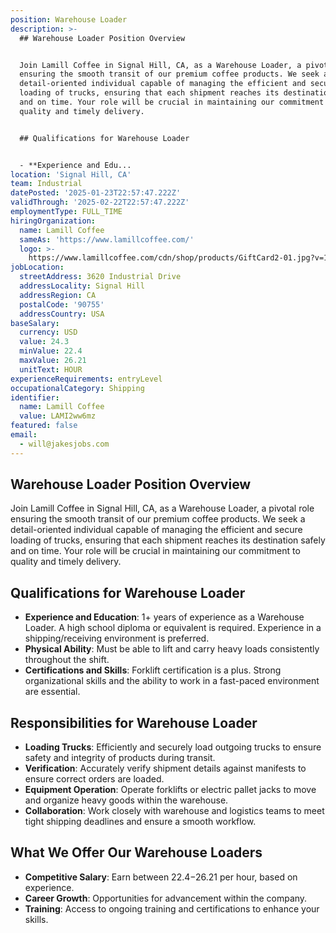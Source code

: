 ```yaml
---
position: Warehouse Loader
description: >-
  ## Warehouse Loader Position Overview


  Join Lamill Coffee in Signal Hill, CA, as a Warehouse Loader, a pivotal role
  ensuring the smooth transit of our premium coffee products. We seek a
  detail-oriented individual capable of managing the efficient and secure
  loading of trucks, ensuring that each shipment reaches its destination safely
  and on time. Your role will be crucial in maintaining our commitment to
  quality and timely delivery.


  ## Qualifications for Warehouse Loader


  - **Experience and Edu...
location: 'Signal Hill, CA'
team: Industrial
datePosted: '2025-01-23T22:57:47.222Z'
validThrough: '2025-02-22T22:57:47.222Z'
employmentType: FULL_TIME
hiringOrganization:
  name: Lamill Coffee
  sameAs: 'https://www.lamillcoffee.com/'
  logo: >-
    https://www.lamillcoffee.com/cdn/shop/products/GiftCard2-01.jpg?v=1629826157&width=2048
jobLocation:
  streetAddress: 3620 Industrial Drive
  addressLocality: Signal Hill
  addressRegion: CA
  postalCode: '90755'
  addressCountry: USA
baseSalary:
  currency: USD
  value: 24.3
  minValue: 22.4
  maxValue: 26.21
  unitText: HOUR
experienceRequirements: entryLevel
occupationalCategory: Shipping
identifier:
  name: Lamill Coffee
  value: LAMI2ww6mz
featured: false
email:
  - will@jakesjobs.com
---
```




## Warehouse Loader Position Overview

Join Lamill Coffee in Signal Hill, CA, as a Warehouse Loader, a pivotal role ensuring the smooth transit of our premium coffee products. We seek a detail-oriented individual capable of managing the efficient and secure loading of trucks, ensuring that each shipment reaches its destination safely and on time. Your role will be crucial in maintaining our commitment to quality and timely delivery.

## Qualifications for Warehouse Loader

- **Experience and Education**: 1+ years of experience as a Warehouse Loader. A high school diploma or equivalent is required. Experience in a shipping/receiving environment is preferred.  
- **Physical Ability**: Must be able to lift and carry heavy loads consistently throughout the shift.  
- **Certifications and Skills**: Forklift certification is a plus. Strong organizational skills and the ability to work in a fast-paced environment are essential.

## Responsibilities for Warehouse Loader

- **Loading Trucks**: Efficiently and securely load outgoing trucks to ensure safety and integrity of products during transit.  
- **Verification**: Accurately verify shipment details against manifests to ensure correct orders are loaded.  
- **Equipment Operation**: Operate forklifts or electric pallet jacks to move and organize heavy goods within the warehouse.  
- **Collaboration**: Work closely with warehouse and logistics teams to meet tight shipping deadlines and ensure a smooth workflow.

## What We Offer Our Warehouse Loaders

- **Competitive Salary**: Earn between $22.4-$26.21 per hour, based on experience.  
- **Career Growth**: Opportunities for advancement within the company.  
- **Training**: Access to ongoing training and certifications to enhance your skills.

